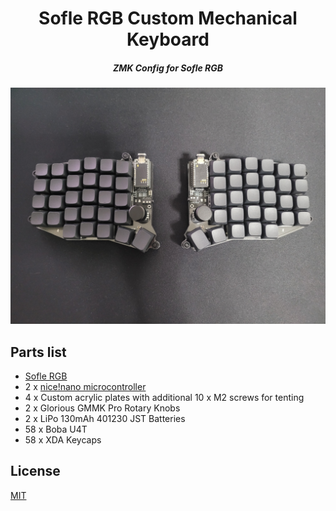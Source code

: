 <div align="center">
  <h1>Sofle RGB Custom Mechanical Keyboard</h1>
  <h5>ZMK Config for Sofle RGB</h5>
</div>

![sofle-rgb](./assets/sofle_rgb.jpg)

## Parts list

- [Sofle RGB](https://github.com/josefadamcik/SofleKeyboard)
- 2 x [nice!nano microcontroller](https://nicekeyboards.com/nice-nano/)
- 4 x Custom acrylic plates with additional 10 x M2 screws for tenting
- 2 x Glorious GMMK Pro Rotary Knobs
- 2 x LiPo 130mAh 401230 JST Batteries
- 58 x Boba U4T
- 58 x XDA Keycaps

## License

[MIT](https://choosealicense.com/licenses/mit/)
